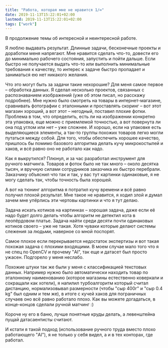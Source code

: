 ```yaml
---
title: "Работа, которая мне не нравится 1/∞"
date: 2019-11-13T15:22:01+02:00
lastmod: 2019-11-13T15:22:01+02:00
tags: ["work"]
---
```


В продолжение темы об интересной и неинтересной работе.

Я люблю выдавать результат. Длинные задачи, бесконечные проекты и доработки меня напрягают. Мне нравится сделать что-то, довести его до минимально рабочего состояния, запустить и пойти дальше. Если быстро не получается выдать что-то или выполнить минимальные требования к качеству, то интерес к задаче быстро пропадает и заниматься ею нет никакого желания.

Что это могут быть за задачи такие нехорошие? Для меня самое первое – обработка данных. Я сделал несколько проектов, связанных с распознаванием изображений (уже об этом писал, но расскажу подробнее). Мне нужно было смотреть на товары в интернет-магазине, сравнивать фотографии с эталонными и проставлять скоринг – вот этот магазин хороший, а вот этот – негодный, поставил плохие фотки. Проблема в том, что определить, есть ли на изображении конкретно эта упаковка, еще можно с приемлемой точностью, а вот повернута ли она под углом или нет – уже сложнее. И хорошо, если на упаковке есть выделяющиеся элементы, а так-то группы похожих товаров легко могли путаться между собой. Для того, чтобы обеспечить хорошее качество, пришлось бы помимо базового алгоритма делать кучу микрокостылей и хаков, и всё равно оно не работало как надо.

Как я выкрутился? Плюнул, и за час разработал инструмент для ручного матчинга. Товаров и фоток было не так много – около десятка тысяч, и вручную силами сотрудников заказчика их быстро перебрали. Заказчику объяснил что так и так, у вас тут картинки одинаковые, я не могу сделать так, чтобы точность была хорошей.

А вот на тюнинг алгоритма я потратил кучу времени и всё равно получил плохой результат. Мне такое не нравится, я ходил злой и думал зачем мне упёрлись эти чертовы картинки и что я тут делаю. 

Задача искать котиков на картинках – хорошая задача, даже если её надо будет долго делать чтобы алгоритм не детектил кота в леопёрдовом платье. Задача найти среди десяти почти одинаковых котиков своего – уже не такая. Хотя чуваки которые делают системы слежения за людьми, наверное со мной поспорят.

Самое плохое если перекрывается недостаток экспертизы и вот такая похожая задача с плохими входящими. В моем случае мало того что я не спец по OpenCV и прочему "AI", так еще и датасет был просто ужасен. Подгорело у меня неслабо.

Похожие штуки так же были у меня с классификацией текстовых данных. Например нужно было автоматически находить товар по эталонному наименованию (которое магазины естественно коверкали и сокращали как хотели), я напилил турбоалгоритм который считал дистанцию, нормализовывал размерности (чтобы "сыр 400г" и "сыр 0.4 kg" был одним и тем же), в итоге с кучей хаков для пограничных случаев оно всё равно работало плохо. Как вы можете догадаться, в конце-концов сделали ручной матчинг :)

Короче ну его в баню, лучше понятные круды делать, а левенштейна пущай датасаентисты считают. 

И кстати я такой подход (использование ручного труда вместо плохо работающего "AI"), я не только у себя видел, а и в тех конторах, где работал.
